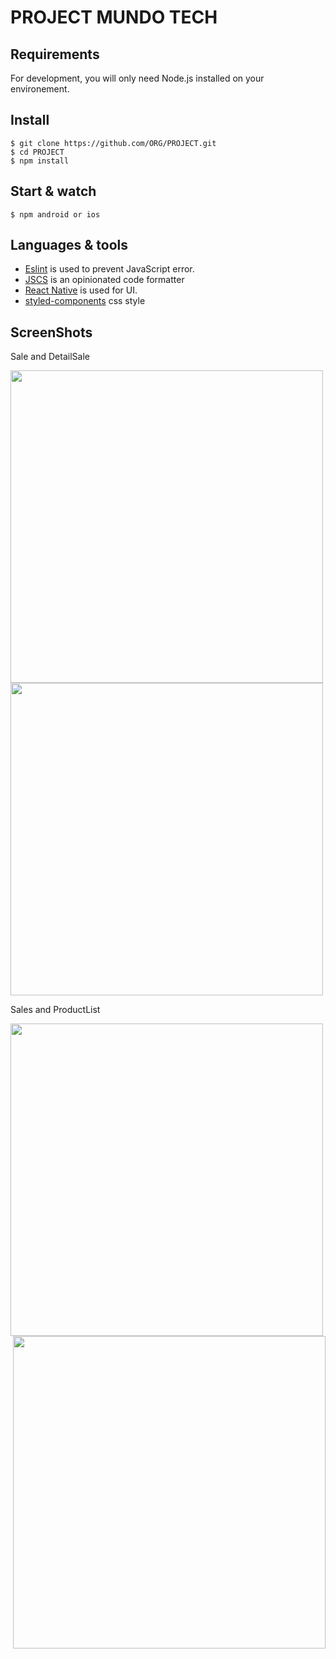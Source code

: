 # PROJECT MUNDO TECH

## Requirements

For development, you will only need Node.js installed on your environement.

## Install

    $ git clone https://github.com/ORG/PROJECT.git
    $ cd PROJECT
    $ npm install

## Start & watch

    $ npm android or ios

## Languages & tools

- [Eslint](https://eslint.org/) is used to prevent JavaScript error.
- [JSCS](https://prettier.io/docs/en/index.html) is an opinionated code formatter 
- [React Native](https://github.com/facebook/react-native) is used for UI.
- [styled-components](https://styled-components.com/) css style
 
## ScreenShots
<span >
<p>Sale and DetailSale</p>
 <img style="float: left;" src='https://user-images.githubusercontent.com/52014318/74213207-006a3100-4c77-11ea-97a8-fa7204200edc.jpg' height='500' />      
   <img  src='https://user-images.githubusercontent.com/52014318/74213211-0233f480-4c77-11ea-898a-75b6e3e6907c.jpg' height='500'/>
   <p>Sales and ProductList</p>
    <img    <img src='https://user-images.githubusercontent.com/52014318/74213210-0233f480-4c77-11ea-968f-837e673c1263.jpg' height='500'  />     
    
 <img style="float: right; margin-left:auto" src='https://user-images.githubusercontent.com/52014318/74213209-019b5e00-4c77-11ea-9d02-73def249476f.jpg' height='500' />
</span>

